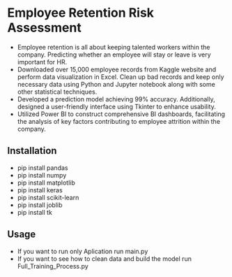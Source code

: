 # Employee Retention Risk Assessment
- Employee retention is all about keeping talented workers within the company. Predicting whether an employee will stay or leave is very important for HR.
- Downloaded over 15,000 employee records from Kaggle website and perform data visualization in Excel. Clean up bad records and keep only necessary data using Python and Jupyter notebook along with some other statistical techniques.
- Developed a prediction model achieving 99% accuracy. Additionally, designed a user-friendly interface using Tkinter to enhance usability.
- Utilized Power BI to construct comprehensive BI dashboards, facilitating the analysis of key factors contributing to employee attrition within the company.

## Installation
- pip install pandas 
- pip install numpy
- pip install matplotlib 
- pip install keras
- pip install scikit-learn
- pip install joblib
- pip install tk

## Usage
- If you want to run only Aplication run main.py
- If you want to see how to clean data and build the model run Full_Training_Process.py 
